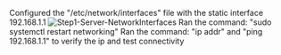 Configured the "/etc/network/interfaces" file with the static interface 192.168.1.1
![Step1-Server-NetworkInterfaces](https://github.com/user-attachments/assets/bb2dc073-4136-4532-ae56-9f782c364b42)
Ran the command: "sudo systemctl restart networking"
Ran the command: "ip addr" and "ping 192.168.1.1" to verify the ip and test connectivity
